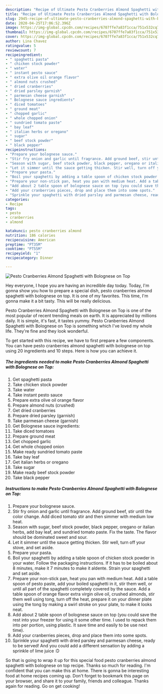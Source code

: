 ```yaml
---
description: "Recipe of Ultimate Pesto Cranberries Almond Spaghetti with Bolognese on Top"
title: "Recipe of Ultimate Pesto Cranberries Almond Spaghetti with Bolognese on Top"
slug: 2945-recipe-of-ultimate-pesto-cranberries-almond-spaghetti-with-bolognese-on-top
date: 2020-04-25T17:06:52.396Z
image: https://img-global.cpcdn.com/recipes/6707ffe7a83f1cca/751x532cq70/pesto-cranberries-almond-spaghetti-with-bolognese-on-top-recipe-main-photo.jpg
thumbnail: https://img-global.cpcdn.com/recipes/6707ffe7a83f1cca/751x532cq70/pesto-cranberries-almond-spaghetti-with-bolognese-on-top-recipe-main-photo.jpg
cover: https://img-global.cpcdn.com/recipes/6707ffe7a83f1cca/751x532cq70/pesto-cranberries-almond-spaghetti-with-bolognese-on-top-recipe-main-photo.jpg
author: Lina Chavez
ratingvalue: 5
reviewcount: 7
recipeingredient:
- " spaghetti pasta"
- " chicken stock powder"
- " water"
- " instant pesto sauce"
- " extra olive oil orange flavor"
- " almond nuts crushed"
- " dried cranberries"
- " dried parsley garnish"
- " parmesan cheese garnish"
- " Bolognese sauce ingredients"
- " diced tomatoes"
- " ground meat"
- " chopped garlic"
- " whole chopped onion"
- " sundried tomato paste"
- " bay leaf"
- " italian herbs or oregano"
- " sugar"
- " beef stock powder"
- " black pepper"
recipeinstructions:
- "Prepare your bolognese sauce."
- "Stir fry onion and garlic until fragrance. Add ground beef, stir until the color change. Add diced tomato stir and then simmer with medium low heat."
- "Season with sugar, beef stock powder, black pepper, oregano or italian herbs, add bay leaf, and sundried tomato paste. Fix the taste. The flavor should be dominated sweet and sour."
- "Let it simmer until the sauce getting thicken. Stir well, turn off your stove, and set aside."
- "Prepare your pasta."
- "Boil your spaghetti by adding a table spoon of chicken stock powder in your water. Follow the packaging instructions. If it has to be boiled about 8 minutes, make it 7 minutes to make it aldente. Strain your spaghetti and set aside."
- "Prepare your non-stick pan, heat you pan with medium heat. Add a table spoon of pesto paste, add your boiled spaghetti in it, stir them well, or until all part of the spaghetti completely covered by the sauce. Add a table spoon of orange flavor extra virgin olive oil, crushed almonds, stir them well using tong, turn off the heat, prepare it on your dinner plate using the tong by making a swirl stroke on your plate, to make it looks neat."
- "Add about 2 table spoon of bolognese sauce on top (you could save the rest into your freezer for using it some other time. I used to repack them into per portion, using plastic. It save time and easily to be use next time)."
- "Add your cranberries pieces, drop and place them into some spots."
- "Sprinkle your spaghetti with dried parsley and parmesan cheese, ready to be served! And you could add a different sensation by adding a sprinkle of lime juice :D"
categories:
- Recipe
tags:
- pesto
- cranberries
- almond

katakunci: pesto cranberries almond 
nutrition: 186 calories
recipecuisine: American
preptime: "PT35M"
cooktime: "PT55M"
recipeyield: "1"
recipecategory: Dinner

---
```



![Pesto Cranberries Almond Spaghetti with Bolognese on Top](https://img-global.cpcdn.com/recipes/6707ffe7a83f1cca/751x532cq70/pesto-cranberries-almond-spaghetti-with-bolognese-on-top-recipe-main-photo.jpg)

Hey everyone, I hope you are having an incredible day today. Today, I'm gonna show you how to prepare a special dish, pesto cranberries almond spaghetti with bolognese on top. It is one of my favorites. This time, I'm gonna make it a bit tasty. This will be really delicious.

Pesto Cranberries Almond Spaghetti with Bolognese on Top is one of the most popular of recent trending meals on earth. It is appreciated by millions daily. It is simple, it's fast, it tastes yummy. Pesto Cranberries Almond Spaghetti with Bolognese on Top is something which I've loved my whole life. They're fine and they look wonderful.




To get started with this recipe, we have to first prepare a few components. You can have pesto cranberries almond spaghetti with bolognese on top using 20 ingredients and 10 steps. Here is how you can achieve it.

<!--inarticleads1-->

##### The ingredients needed to make Pesto Cranberries Almond Spaghetti with Bolognese on Top:

1. Get  spaghetti pasta
1. Take  chicken stock powder
1. Take  water
1. Take  instant pesto sauce
1. Prepare  extra olive oil orange flavor
1. Prepare  almond nuts (crushed)
1. Get  dried cranberries
1. Prepare  dried parsley (garnish)
1. Take  parmesan cheese (garnish)
1. Get  Bolognese sauce ingredients:
1. Take  diced tomatoes
1. Prepare  ground meat
1. Get  chopped garlic
1. Get  whole chopped onion
1. Make ready  sundried tomato paste
1. Take  bay leaf
1. Get  italian herbs or oregano
1. Take  sugar
1. Make ready  beef stock powder
1. Take  black pepper




<!--inarticleads2-->

##### Instructions to make Pesto Cranberries Almond Spaghetti with Bolognese on Top:

1. Prepare your bolognese sauce.
1. Stir fry onion and garlic until fragrance. Add ground beef, stir until the color change. Add diced tomato stir and then simmer with medium low heat.
1. Season with sugar, beef stock powder, black pepper, oregano or italian herbs, add bay leaf, and sundried tomato paste. Fix the taste. The flavor should be dominated sweet and sour.
1. Let it simmer until the sauce getting thicken. Stir well, turn off your stove, and set aside.
1. Prepare your pasta.
1. Boil your spaghetti by adding a table spoon of chicken stock powder in your water. Follow the packaging instructions. If it has to be boiled about 8 minutes, make it 7 minutes to make it aldente. Strain your spaghetti and set aside.
1. Prepare your non-stick pan, heat you pan with medium heat. Add a table spoon of pesto paste, add your boiled spaghetti in it, stir them well, or until all part of the spaghetti completely covered by the sauce. Add a table spoon of orange flavor extra virgin olive oil, crushed almonds, stir them well using tong, turn off the heat, prepare it on your dinner plate using the tong by making a swirl stroke on your plate, to make it looks neat.
1. Add about 2 table spoon of bolognese sauce on top (you could save the rest into your freezer for using it some other time. I used to repack them into per portion, using plastic. It save time and easily to be use next time).
1. Add your cranberries pieces, drop and place them into some spots.
1. Sprinkle your spaghetti with dried parsley and parmesan cheese, ready to be served! And you could add a different sensation by adding a sprinkle of lime juice :D




So that is going to wrap it up for this special food pesto cranberries almond spaghetti with bolognese on top recipe. Thanks so much for reading. I'm confident that you can make this at home. There is gonna be interesting food at home recipes coming up. Don't forget to bookmark this page on your browser, and share it to your family, friends and colleague. Thanks again for reading. Go on get cooking!
